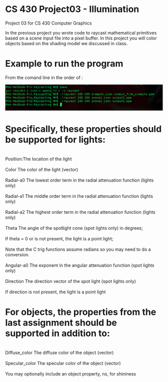 # CS 430 Project03 - Illumination
Project 03 for CS 430 Computer Graphics

In the previous project you wrote code to raycast mathematical primitives based on a scene
input file into a pixel buffer. In this project you will color objects based on the shading model
we discussed in class.

# Example to run the program

From the comand line in the order of :


![alt tag](https://github.com/mhaa54/cs430project02/blob/master/Example%20how%20to%20run%20the%20project.png)


# Specifically, these properties should be supported for lights:
<br />Position:The location of the light<br />
<br />Color The color of the light (vector)<br />
<br />Radial-a0 The lowest order term in the radial attenuation function (lights only)<br />
<br />Radial-a1 The middle order term in the radial attenuation function (lights only)<br />
<br />Radial-a2 The highest order term in the radial attenuation function (lights only)<br />
<br />Theta The angle of the spotlight cone (spot lights only) in degrees;<br />
<br />If theta = 0 or is not present, the light is a point light;<br />
<br />Note that the C trig functions assume radians so you may need to do a conversion.<br />
<br />Angular-a0 The exponent in the angular attenuation function (spot lights only)<br />
<br />Direction The direction vector of the spot light (spot lights only)<br />
<br />If direction is not present, the light is a point light<br />
# For objects, the properties from the last assignment should be supported in addition to:
<br />Diffuse_color The diffuse color of the object (vector)<br />
<br />Specular_color The specular color of the object (vector)<br />
<br />You may optionally include an object property, ns, for shininess<br />
